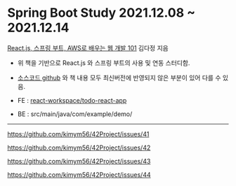 # Spring Boot Study 2021.12.08 ~ 2021.12.14
[React.js, 스프링 부트, AWS로 배우는 웹 개발 101](http://www.kyobobook.co.kr/product/detailViewKor.laf?ejkGb=KOR&mallGb=KOR&barcode=9791161755656&orderClick=LAV&Kc=) 김다정 지음

- 위 책을 기반으로 React.js 와 스프링 부트의 사용 및 연동 스터디함.

- [소스코드 github](https://github.com/fsoftwareengineer/todo-application) 와 책 내용 모두 최신버전에 반영되지 않은 부분이 있어 다를 수 있음.
- FE : [react-workspace/todo-react-app](https://github.com/kimym56/todo-react-app/tree/master/react-workspace/todo-react-app)
- BE : src/main/java/com/example/demo/
---

https://github.com/kimym56/42Project/issues/41

https://github.com/kimym56/42Project/issues/42

https://github.com/kimym56/42Project/issues/43

https://github.com/kimym56/42Project/issues/44
